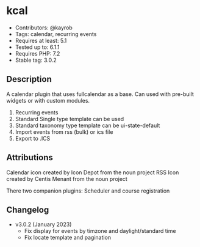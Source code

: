 # kcal
- Contributors: @kayrob
- Tags: calendar, recurring events
- Requires at least: 5.1
- Tested up to: 6.1.1
- Requires PHP: 7.2
- Stable tag: 3.0.2


## Description

A calendar plugin that uses fullcalendar as a base. Can used with pre-built widgets or with custom modules.

1. Recurring events
2. Standard Single type template can be used
3. Standard taxonomy type template can be ui-state-default
4. Import events from rss (bulk)  or ics file
5. Export to .ICS

## Attributions
Calendar icon created by Icon Depot from the noun project
RSS Icon created by Centis Menant from the noun project

There two companion plugins: Scheduler and course registration

## Changelog

- v3.0.2 (January 2023)
	- Fix display for events by timzone and daylight/standard time
	- Fix locate template and pagination